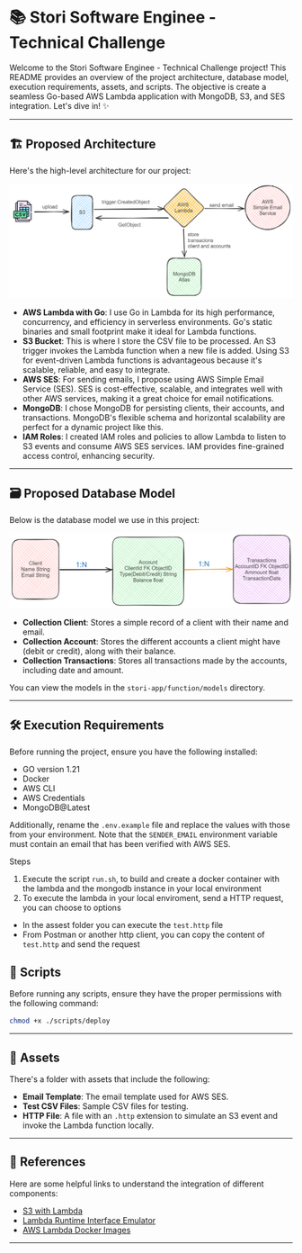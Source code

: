 # 📚 Stori Software Enginee - Technical Challenge

Welcome to the Stori Software Enginee - Technical Challenge project! This README provides an overview of the project architecture, database model, execution requirements, assets, and scripts. The objective is create a seamless Go-based AWS Lambda application with MongoDB, S3, and SES integration. Let's dive in! ✨

---

## 🏗️ Proposed Architecture
Here's the high-level architecture for our project:

![Architecture](./assets/stori-architecture.png)

- **AWS Lambda with Go**: I use Go in Lambda for its high performance, concurrency, and efficiency in serverless environments. Go's static binaries and small footprint make it ideal for Lambda functions.
- **S3 Bucket**: This is where I store the CSV file to be processed. An S3 trigger invokes the Lambda function when a new file is added. Using S3 for event-driven Lambda functions is advantageous because it's scalable, reliable, and easy to integrate.
- **AWS SES**: For sending emails, I propose using AWS Simple Email Service (SES). SES is cost-effective, scalable, and integrates well with other AWS services, making it a great choice for email notifications.
- **MongoDB**: I chose MongoDB for persisting clients, their accounts, and transactions. MongoDB's flexible schema and horizontal scalability are perfect for a dynamic project like this.
- **IAM Roles**: I created IAM roles and policies to allow Lambda to listen to S3 events and consume AWS SES services. IAM provides fine-grained access control, enhancing security.

---

## 🗃️ Proposed Database Model
Below is the database model we use in this project:

![Database Model](./assets/database-model.png)

- **Collection Client**: Stores a simple record of a client with their name and email.
- **Collection Account**: Stores the different accounts a client might have (debit or credit), along with their balance.
- **Collection Transactions**: Stores all transactions made by the accounts, including date and amount.

You can view the models in the `stori-app/function/models` directory.

---

## 🛠️ Execution Requirements
Before running the project, ensure you have the following installed:

- GO version 1.21
- Docker
- AWS CLI
- AWS Credentials
- MongoDB@Latest

Additionally, rename the `.env.example` file and replace the values with those from your environment. Note that the `SENDER_EMAIL` environment variable must contain an email that has been verified with AWS SES.

Steps

1. Execute the script `run.sh`, to build and create a docker container with the lambda and the mongodb instance in your local environment
2. To execute the lambda in your local enviroment, send a HTTP request, you can choose to options
  * In the assest folder you can execute the `test.http` file
  * From Postman or another http client, you can copy the content of `test.http` and send the request

## 📝 Scripts
Before running any scripts, ensure they have the proper permissions with the following command:

```bash
chmod +x ./scripts/deploy
```

---

## 📂 Assets
There's a folder with assets that include the following:

- **Email Template**: The email template used for AWS SES.
- **Test CSV Files**: Sample CSV files for testing.
- **HTTP File**: A file with an `.http` extension to simulate an S3 event and invoke the Lambda function locally.

---

## 📖 References
Here are some helpful links to understand the integration of different components:

- [S3 with Lambda](https://docs.aws.amazon.com/lambda/latest/dg/with-s3-example.html)
- [Lambda Runtime Interface Emulator](https://docs.aws.amazon.com/lambda/latest/dg/go-image.html#go-alt-test)
- [AWS Lambda Docker Images](https://docs.aws.amazon.com/lambda/latest/dg/go-image.html#go-image-provided)

---

